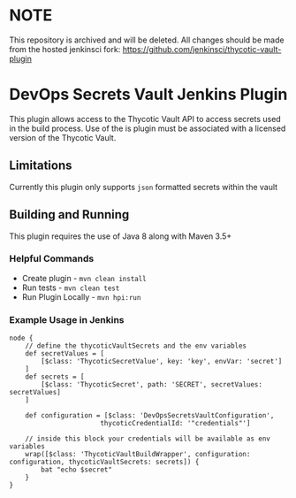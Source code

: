# NOTE
This repository is archived and will be deleted. All changes should be made from the hosted jenkinsci fork: https://github.com/jenkinsci/thycotic-vault-plugin

# DevOps Secrets Vault Jenkins Plugin
This plugin allows access to the Thycotic Vault API to access secrets used in the build process.
Use of the is plugin must be associated with a licensed version of the Thycotic Vault.

## Limitations
Currently this plugin only supports `json` formatted secrets within the vault

## Building and Running

This plugin requires the use of Java 8 along with Maven 3.5+

### Helpful Commands
- Create plugin - `mvn clean install`
- Run tests - `mvn clean test`
- Run Plugin Locally - `mvn hpi:run`


### Example Usage in Jenkins

```
node {
    // define the thycoticVaultSecrets and the env variables
    def secretValues = [
        [$class: 'ThycoticSecretValue', key: 'key', envVar: 'secret']
    ]
    def secrets = [
        [$class: 'ThycoticSecret', path: 'SECRET', secretValues: secretValues]
    ]

    def configuration = [$class: 'DevOpsSecretsVaultConfiguration',
                       thycoticCredentialId: '"credentials"']

    // inside this block your credentials will be available as env variables
    wrap([$class: 'ThycoticVaultBuildWrapper', configuration: configuration, thycoticVaultSecrets: secrets]) {
        bat "echo $secret"
    }
}
```
